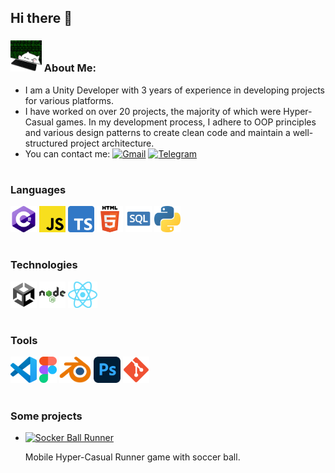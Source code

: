 ## Hi there 👋

### <img alt=" " src="https://raw.githubusercontent.com/maXZimillian/maXZimillian/refs/heads/main/icons/BongoCatHacker.gif" height="50"></a></code> About Me:
- I am a Unity Developer with 3 years of experience in developing projects for various platforms.
- I have worked on over 20 projects, the majority of which were Hyper-Casual games. In my development process, I adhere to OOP principles and various design patterns to create clean code and maintain a well-structured project architecture.
- You can contact me: <a href="mailto:ogeratum@gmail.com"><img alt="Gmail" title="Gmail" src="https://img.shields.io/badge/-My_Gmail-000?&logo=gmail" height="42"></a></code> <a href="https://t.me/shumanmax"><img alt="Telegram" title="Telegram" src="https://img.shields.io/badge/-My_Telegram-000?&logo=telegram" height="42"></a></code>
#
### Languages

<a href="https://dotnet.microsoft.com/languages/csharp"><img alt="C#" title="C#" src="https://raw.githubusercontent.com/maXZimillian/maXZimillian/refs/heads/main/icons/csharp.png" height="42"></a></code>
<a href="https://developer.mozilla.org/en-US/docs/Web/JavaScript"><img alt="JS" title="JS" src="https://raw.githubusercontent.com/maXZimillian/maXZimillian/fab6b1541f0c1b111421e61b5f6214726096a931/icons/javascript-logo.svg" height="42"></a></code>
<a href="https://www.typescriptlang.org/"><img alt="TS" title="TS" src="https://raw.githubusercontent.com/maXZimillian/maXZimillian/refs/heads/main/icons/5968381.png" height="42"></a></code>
<a href="https://en.wikipedia.org/wiki/HTML"><img alt="HTML 5" title="HTML 5" src="https://raw.githubusercontent.com/github/explore/80688e429a7d4ef2fca1e82350fe8e3517d3494d/topics/html/html.png" height="42"></a>
<a href="https://en.wikipedia.org/wiki/SQL"><img alt="SQL" title="SQL" src="https://raw.githubusercontent.com/maXZimillian/maXZimillian/refs/heads/main/icons/2911616.png" height="42"></a>
<a href="https://www.python.org/"><img alt="Python" title="Python" src="https://raw.githubusercontent.com/maXZimillian/maXZimillian/refs/heads/main/icons/Python.png" height="42"></a>


#
### Technologies

<a href="https://unity.com/products/unity-engine"><img alt="Unity" title="Unity" src="https://raw.githubusercontent.com/maXZimillian/maXZimillian/refs/heads/main/icons/Unity.png" height="42" margin=2000></a></code>
<a href="https://nodejs.org/en/"><img alt="Node.js" title="Node.js" src="https://raw.githubusercontent.com/maXZimillian/maXZimillian/refs/heads/main/icons/node.png" height="42"></a>
<a href="https://react.dev/learn"><img alt="React" title="React" src="https://raw.githubusercontent.com/maXZimillian/maXZimillian/refs/heads/main/icons/React-icon.svg.png" height="42"></a></code>

#
### Tools

<a href="https://code.visualstudio.com/"><img alt="VS Code" title="VS Code" src="https://raw.githubusercontent.com/maXZimillian/maXZimillian/refs/heads/main/icons/Visual_Studio_Code_1.35_icon.svg.png" height="42"></a></code>
<a href="https://www.figma.com/"><img alt="Figma" title="Figma" src="https://raw.githubusercontent.com/maXZimillian/maXZimillian/33d18940bb5e40f47ccb7d37f12a88e23405b09a/icons/Figma-logo.svg" height="42"></a></code>
<a href="https://www.blender.org/"><img alt="Blender" title="Blender" src="https://raw.githubusercontent.com/maXZimillian/maXZimillian/refs/heads/main/icons/Blender_logo_no_text.svg.png" height="42"></a></code>
<a href="https://www.adobe.com/products/photoshop.html"><img alt="Photoshop" title="Photoshop" src="https://raw.githubusercontent.com/maXZimillian/maXZimillian/refs/heads/main/icons/Adobe_Photoshop_CC_icon.svg.png" height="42"></a></code>
<a href="https://git-scm.com/"><img alt="Git" title="Git" src="https://raw.githubusercontent.com/maXZimillian/maXZimillian/refs/heads/main/icons/Git_icon.svg.png" height="42"></a></code>

#
### Some projects
- <a href="mailto:ogeratum@gmail.com"><img alt="Socker Ball Runner" title="Socker Ball Runner" src="https://img.shields.io/badge/-Socker Ball Runner-000?&logo=circle" height="42"></a></code>

  Mobile Hyper-Casual Runner game with soccer ball.
